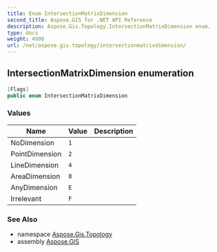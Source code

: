 ```yaml
---
title: Enum IntersectionMatrixDimension
second_title: Aspose.GIS for .NET API Reference
description: Aspose.Gis.Topology.IntersectionMatrixDimension enum. 
type: docs
weight: 4990
url: /net/aspose.gis.topology/intersectionmatrixdimension/
---
```

## IntersectionMatrixDimension enumeration

```csharp
[Flags]
public enum IntersectionMatrixDimension
```

### Values

| Name | Value | Description |
| --- | --- | --- |
| NoDimension | `1` |  |
| PointDimension | `2` |  |
| LineDimension | `4` |  |
| AreaDimension | `8` |  |
| AnyDimension | `E` |  |
| Irrelevant | `F` |  |

### See Also

* namespace [Aspose.Gis.Topology](../../aspose.gis.topology/)
* assembly [Aspose.GIS](../../)


